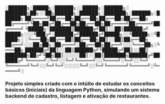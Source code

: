 
░██████╗░█████╗░██████╗░░█████╗░██████╗░  ███████╗██╗░░██╗██████╗░██████╗░███████╗░██████╗░██████╗
██╔════╝██╔══██╗██╔══██╗██╔══██╗██╔══██╗  ██╔════╝╚██╗██╔╝██╔══██╗██╔══██╗██╔════╝██╔════╝██╔════╝
╚█████╗░███████║██████╦╝██║░░██║██████╔╝  █████╗░░░╚███╔╝░██████╔╝██████╔╝█████╗░░╚█████╗░╚█████╗░
░╚═══██╗██╔══██║██╔══██╗██║░░██║██╔══██╗  ██╔══╝░░░██╔██╗░██╔═══╝░██╔══██╗██╔══╝░░░╚═══██╗░╚═══██╗
██████╔╝██║░░██║██████╦╝╚█████╔╝██║░░██║  ███████╗██╔╝╚██╗██║░░░░░██║░░██║███████╗██████╔╝██████╔╝
╚═════╝░╚═╝░░╚═╝╚═════╝░░╚════╝░╚═╝░░╚═╝  ╚══════╝╚═╝░░╚═╝╚═╝░░░░░╚═╝░░╚═╝╚══════╝╚═════╝░╚═════╝░ 

### Projeto simples criado com o intúito de estudar os conceitos básicos (iniciais) da linguagem Python, simulando um sistema backend de cadastro, listagem e ativação de restaurantes.
